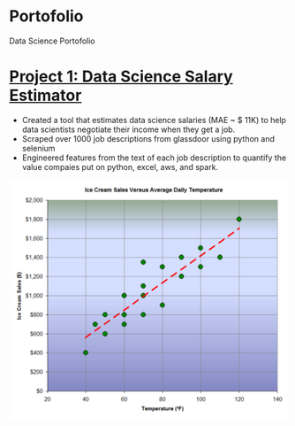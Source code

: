 # Portofolio
Data Science Portofolio

# [Project 1: Data Science Salary Estimator](https://github.com/PlayingNumbers/ds_salary_proj)
* Created a tool that estimates data science salaries (MAE ~ $ 11K) to help data scientists negotiate their income when they get a job.
* Scraped over 1000 job descriptions from glassdoor using python and selenium
* Engineered features from the text of each job description to quantify the value compaies put on python, excel, aws, and spark.

![](/images/how-to-create-a-simple-linear-regression-equation.png)
